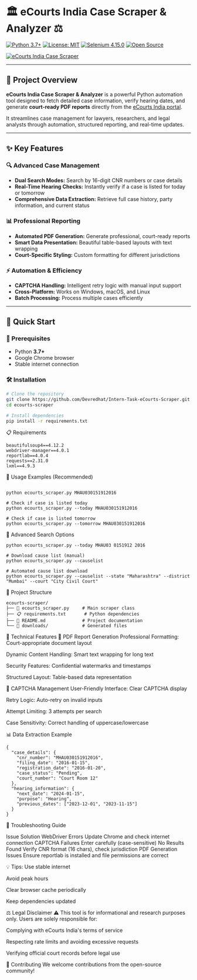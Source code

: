 # 🏛️ eCourts India Case Scraper & Analyzer ⚖️

[![Python 3.7+](https://img.shields.io/badge/python-3.7%2B-blue.svg?style=flat-square)](https://www.python.org/)
[![License: MIT](https://img.shields.io/badge/license-MIT-green.svg?style=flat-square)](./LICENSE)
[![Selenium 4.15.0](https://img.shields.io/badge/selenium-4.15.0-brightgreen.svg?style=flat-square)](https://www.selenium.dev/)
[![Open Source](https://img.shields.io/badge/Open%20Source-%E2%9C%93-success.svg?style=flat-square)](https://github.com/yourusername/ecourts-scraper)

[![eCourts India Case Scraper](https://images.unsplash.com/photo-1589829545856-d10d557cf95f?ixlib=rb-4.0.3&auto=format&fit=crop&w=1000&q=80)](https://github.com/yourusername/ecourts-scraper)

---

## 📘 Project Overview

**eCourts India Case Scraper & Analyzer** is a powerful Python automation tool designed to fetch detailed case information, verify hearing dates, and generate **court-ready PDF reports** directly from the [eCourts India portal](https://services.ecourts.gov.in/).  

It streamlines case management for lawyers, researchers, and legal analysts through automation, structured reporting, and real-time updates.

---

## ✨ Key Features

### 🔍 Advanced Case Management
- **Dual Search Modes:** Search by 16-digit CNR numbers or case details  
- **Real-Time Hearing Checks:** Instantly verify if a case is listed for today or tomorrow  
- **Comprehensive Data Extraction:** Retrieve full case history, party information, and current status  

### 📊 Professional Reporting
- **Automated PDF Generation:** Generate professional, court-ready reports  
- **Smart Data Presentation:** Beautiful table-based layouts with text wrapping  
- **Court-Specific Styling:** Custom formatting for different jurisdictions  

### ⚡ Automation & Efficiency
- **CAPTCHA Handling:** Intelligent retry logic with manual input support  
- **Cross-Platform:** Works on Windows, macOS, and Linux  
- **Batch Processing:** Process multiple cases efficiently  

---

## 🚀 Quick Start

### 🧩 Prerequisites
- Python **3.7+**  
- Google Chrome browser  
- Stable internet connection  

### 🛠️ Installation

```bash
# Clone the repository
git clone https://github.com/Devredhat/Intern-Task-eCourts-Scraper.git
cd ecourts-scraper

# Install dependencies
pip install -r requirements.txt
```

📋 Requirements

```selenium==4.15.0
beautifulsoup4==4.12.2
webdriver-manager==4.0.1
reportlab==4.0.4
requests==2.31.0
lxml==4.9.3
```

🎯 Usage Examples (Recommended)

```🔹 Basic Case Search
```
```# Search by CNR number
python ecourts_scraper.py MHAU030151912016

# Check if case is listed today
python ecourts_scraper.py --today MHAU030151912016

# Check if case is listed tomorrow
python ecourts_scraper.py --tomorrow MHAU030151912016
```

🔹 Advanced Search Options

```# Search by case details
python ecourts_scraper.py --today MHAU03 0151912 2016

# Download cause list (manual)
python ecourts_scraper.py --causelist

# Automated cause list download
python ecourts_scraper.py --causelist --state "Maharashtra" --district "Mumbai" --court "City Civil Court"
```

📁 Project Structure
```
ecourts-scraper/
├── 📄 ecourts_scraper.py     # Main scraper class
├── 📋 requirements.txt       # Python dependencies
├── 📖 README.md              # Project documentation
└── 📁 downloads/             # Generated files
```

🔧 Technical Features
🎨 PDF Report Generation
Professional Formatting: Court-appropriate document layout

Dynamic Content Handling: Smart text wrapping for long text

Security Features: Confidential watermarks and timestamps

Structured Layout: Table-based data representation

🔄 CAPTCHA Management
User-Friendly Interface: Clear CAPTCHA display

Retry Logic: Auto-retry on invalid inputs

Attempt Limiting: 3 attempts per search

Case Sensitivity: Correct handling of uppercase/lowercase



📊 Data Extraction Example

```
{
  "case_details": {
    "cnr_number": "MHAU030151912016",
    "filing_date": "2016-01-15",
    "registration_date": "2016-01-20",
    "case_status": "Pending",
    "court_number": "Court Room 12"
  },
  "hearing_information": {
    "next_date": "2024-01-15",
    "purpose": "Hearing",
    "previous_dates": ["2023-12-01", "2023-11-15"]
  }
}
```

🐛 Troubleshooting Guide


Issue	Solution
WebDriver Errors	Update Chrome and check internet connection
CAPTCHA Failures	Enter carefully (case-sensitive)
No Results Found	Verify CNR format (16 chars), check jurisdiction
PDF Generation Issues	Ensure reportlab is installed and file permissions are correct

💡 Tips:
Use stable internet

Avoid peak hours

Clear browser cache periodically

Keep dependencies updated

⚖️ Legal Disclaimer
⚠️ This tool is for informational and research purposes only.
Users are solely responsible for:

Complying with eCourts India's terms of service

Respecting rate limits and avoiding excessive requests

Verifying official court records before legal use

🤝 Contributing
We welcome contributions from the open-source community!




